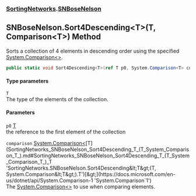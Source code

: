 ### [SortingNetworks](SortingNetworks.md 'SortingNetworks').[SNBoseNelson](SortingNetworks_SNBoseNelson.md 'SortingNetworks.SNBoseNelson')
## SNBoseNelson.Sort4Descending&lt;T&gt;(T, Comparison&lt;T&gt;) Method
Sorts a collection of 4 elements in descending order using the specified [System.Comparison&lt;&gt;](https://docs.microsoft.com/en-us/dotnet/api/System.Comparison-1 'System.Comparison`1').  
```csharp
public static void Sort4Descending<T>(ref T p0, System.Comparison<T> comparison);
```
#### Type parameters
<a name='SortingNetworks_SNBoseNelson_Sort4Descending_T_(T_System_Comparison_T_)_T'></a>
`T`  
The type of the elements of the collection.
  
#### Parameters
<a name='SortingNetworks_SNBoseNelson_Sort4Descending_T_(T_System_Comparison_T_)_p0'></a>
`p0` [T](SortingNetworks_SNBoseNelson_Sort4Descending_T_(T_System_Comparison_T_).md#SortingNetworks_SNBoseNelson_Sort4Descending_T_(T_System_Comparison_T_)_T 'SortingNetworks.SNBoseNelson.Sort4Descending&lt;T&gt;(T, System.Comparison&lt;T&gt;).T')  
the reference to the first element of the collection
  
<a name='SortingNetworks_SNBoseNelson_Sort4Descending_T_(T_System_Comparison_T_)_comparison'></a>
`comparison` [System.Comparison&lt;](https://docs.microsoft.com/en-us/dotnet/api/System.Comparison-1 'System.Comparison`1')[T](SortingNetworks_SNBoseNelson_Sort4Descending_T_(T_System_Comparison_T_).md#SortingNetworks_SNBoseNelson_Sort4Descending_T_(T_System_Comparison_T_)_T 'SortingNetworks.SNBoseNelson.Sort4Descending&lt;T&gt;(T, System.Comparison&lt;T&gt;).T')[&gt;](https://docs.microsoft.com/en-us/dotnet/api/System.Comparison-1 'System.Comparison`1')  
The [System.Comparison&lt;&gt;](https://docs.microsoft.com/en-us/dotnet/api/System.Comparison-1 'System.Comparison`1') to use when comparing elements.
  
